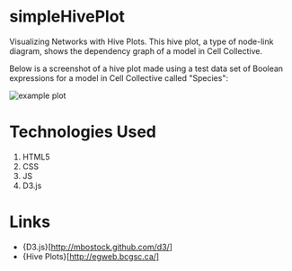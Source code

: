 # simpleHivePlot
Visualizing Networks with Hive Plots. This hive plot, a type of node-link diagram, shows the dependency graph of a model in Cell Collective.

Below is a screenshot of a hive plot made using a test data set of Boolean expressions for a model in Cell Collective called "Species":

![example plot](http://i.imgur.com/Rb2zjDG.png?1)

# Technologies Used

1. HTML5
2. CSS
3. JS
4. D3.js

# Links

* {D3.js}[http://mbostock.github.com/d3/]
* {Hive Plots}[http://egweb.bcgsc.ca/]
